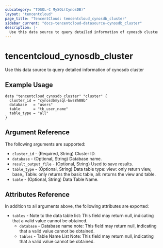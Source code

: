 ```yaml
---
subcategory: "TDSQL-C MySQL(CynosDB)"
layout: "tencentcloud"
page_title: "TencentCloud: tencentcloud_cynosdb_cluster"
sidebar_current: "docs-tencentcloud-datasource-cynosdb_cluster"
description: |-
  Use this data source to query detailed information of cynosdb cluster
---
```


# tencentcloud_cynosdb_cluster

Use this data source to query detailed information of cynosdb cluster

## Example Usage

```hcl
data "tencentcloud_cynosdb_cluster" "cluster" {
  cluster_id = "cynosdbmysql-bws8h88b"
  database   = "users"
  table      = "tb_user_name"
  table_type = "all"
}
```

## Argument Reference

The following arguments are supported:

* `cluster_id` - (Required, String) Cluster ID.
* `database` - (Optional, String) Database name.
* `result_output_file` - (Optional, String) Used to save results.
* `table_type` - (Optional, String) Data table type: view: only return view, base_ Table: only returns the basic table, all: returns the view and table.
* `table` - (Optional, String) Data Table Name.

## Attributes Reference

In addition to all arguments above, the following attributes are exported:

* `tables` - Note to the data table list: This field may return null, indicating that a valid value cannot be obtained.
  * `database` - Database name note: This field may return null, indicating that a valid value cannot be obtained.
  * `tables` - Table Name List Note: This field may return null, indicating that a valid value cannot be obtained.




